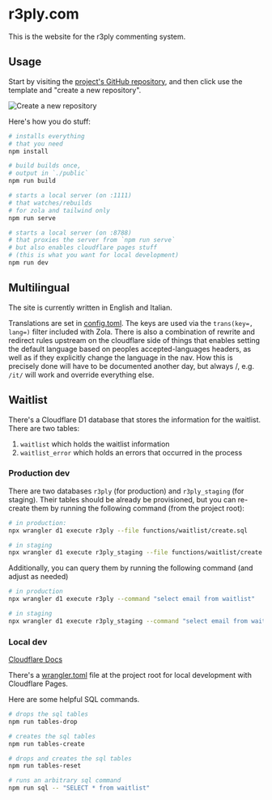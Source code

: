 # r3ply.com

This is the website for the r3ply commenting system.

## Usage

Start by visiting the [project's GitHub repository](https://github.com/asimpletune/zola-tailwindcss), and then click use the template and "create a new repository".

![Create a new repository](https://zola-tailwind.spenc.es/screenshot.png)

Here's how you do stuff:

```zsh
# installs everything
# that you need
npm install

# build builds once,
# output in `./public`
npm run build

# starts a local server (on :1111)
# that watches/rebuilds
# for zola and tailwind only
npm run serve

# starts a local server (on :8788)
# that proxies the server from `npm run serve`
# but also enables cloudflare pages stuff
# (this is what you want for local development)
npm run dev
```

## Multilingual

The site is currently written in English and Italian.

Translations are set in [config.toml](/config.toml). The keys are used via the `trans(key=, lang=)` filter included with Zola. There is also a combination of rewrite and redirect rules upstream on the cloudflare side of things that enables setting the default language based on peoples accepted-languages headers, as well as if they explicitly change the language in the nav. How this is precisely done will have to be documented another day, but always /<language code>, e.g. `/it/` will work and override everything else.

## Waitlist

There's a Cloudflare D1 database that stores the information for the waitlist. There are two tables:

1. `waitlist` which holds the waitlist information
2. `waitlist_error` which holds an errors that occurred in the process

### Production dev

There are two databases `r3ply` (for production) and `r3ply_staging` (for staging). Their tables should be already be provisioned, but you can re-create them by running the following command (from the project root):

```bash
# in production:
npx wrangler d1 execute r3ply --file functions/waitlist/create.sql

# in staging
npx wrangler d1 execute r3ply_staging --file functions/waitlist/create.sql
```

Additionally, you can query them by running the following command (and adjust as needed)

```bash
# in production
npx wrangler d1 execute r3ply --command "select email from waitlist"

# in staging
npx wrangler d1 execute r3ply_staging --command "select email from waitlist"
```

### Local dev

[Cloudflare Docs](https://developers.cloudflare.com/d1/learning/local-development/)

There's a [wrangler.toml](./wrangler.toml) file at the project root for local development with Cloudflare Pages.

Here are some helpful SQL commands.

```bash
# drops the sql tables
npm run tables-drop

# creates the sql tables
npm run tables-create

# drops and creates the sql tables
npm run tables-reset

# runs an arbitrary sql command
npm run sql -- "SELECT * from waitlist"
```
